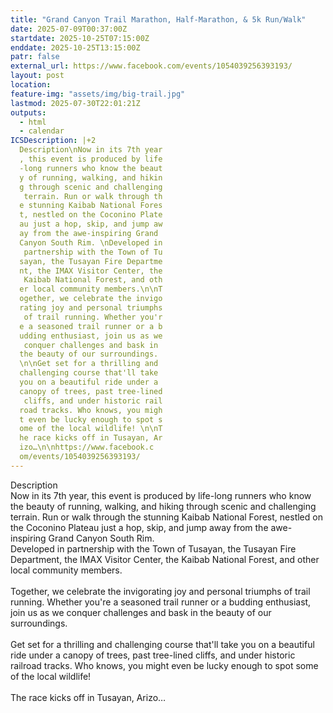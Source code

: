 ```yaml
---
title: "Grand Canyon Trail Marathon, Half-Marathon, & 5k Run/Walk"
date: 2025-07-09T00:37:00Z
startdate: 2025-10-25T07:15:00Z
enddate: 2025-10-25T13:15:00Z
patr: false
external_url: https://www.facebook.com/events/1054039256393193/
layout: post
location: 
feature-img: "assets/img/big-trail.jpg"
lastmod: 2025-07-30T22:01:21Z
outputs:
  - html
  - calendar
ICSDescription: |+2
  Description\nNow in its 7th year  , this event is produced by life  -long runners who know the beaut  y of running, walking, and hikin  g through scenic and challenging   terrain. Run or walk through th  e stunning Kaibab National Fores  t, nestled on the Coconino Plate  au just a hop, skip, and jump aw  ay from the awe-inspiring Grand   Canyon South Rim. \nDeveloped in   partnership with the Town of Tu  sayan, the Tusayan Fire Departme  nt, the IMAX Visitor Center, the   Kaibab National Forest, and oth  er local community members.\n\nT  ogether, we celebrate the invigo  rating joy and personal triumphs   of trail running. Whether you'r  e a seasoned trail runner or a b  udding enthusiast, join us as we   conquer challenges and bask in   the beauty of our surroundings.   \n\nGet set for a thrilling and   challenging course that'll take   you on a beautiful ride under a   canopy of trees, past tree-lined   cliffs, and under historic rail  road tracks. Who knows, you migh  t even be lucky enough to spot s  ome of the local wildlife! \n\nT  he race kicks off in Tusayan, Ar  izo…\n\nhttps://www.facebook.c  om/events/1054039256393193/
---
```


Description<br>
  Now in its 7th year, this event is produced by life-long runners who know the beauty of running, walking, and hiking through scenic and challenging terrain. Run or walk through the stunning Kaibab National Forest, nestled on the Coconino Plateau just a hop, skip, and jump away from the awe-inspiring Grand Canyon South Rim. <br>
  Developed in partnership with the Town of Tusayan, the Tusayan Fire Department, the IMAX Visitor Center, the Kaibab National Forest, and other local community members.<br>
  <br>
  Together, we celebrate the invigorating joy and personal triumphs of trail running. Whether you're a seasoned trail runner or a budding enthusiast, join us as we conquer challenges and bask in the beauty of our surroundings. <br>
  <br>
  Get set for a thrilling and challenging course that'll take you on a beautiful ride under a canopy of trees, past tree-lined cliffs, and under historic railroad tracks. Who knows, you might even be lucky enough to spot some of the local wildlife! <br>
  <br>
  The race kicks off in Tusayan, Arizo…<br>
  <br>
  
